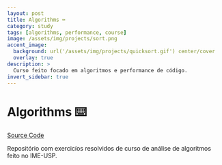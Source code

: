 ```yaml
---
layout: post
title: Algorithms ⌨️
category: study
tags: [algorithms, performance, course]
image: /assets/img/projects/sort.png
accent_image: 
  background: url('/assets/img/projects/quicksort.gif') center/cover
  overlay: true
description: >
  Curso feito focado em algoritmos e performance de código.
invert_sidebar: true
---
```


# Algorithms ⌨️

[Source Code](https://github.com/luigihenrick/topicos-programacao)


Repositório com exercicíos resolvidos de curso de análise de algoritmos feito no IME-USP.
